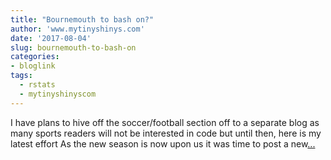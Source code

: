 ```yaml
---
title: "Bournemouth to bash on?"
author: 'www.mytinyshinys.com'
date: '2017-08-04'
slug: bournemouth-to-bash-on
categories:
- bloglink
tags:
  - rstats
  - mytinyshinyscom
---
```


I have plans to hive off the soccer/football section off to a separate blog as many sports readers will not be interested in code but until then, here is my latest effort As the new season is now upon us it was time to post a new[... <i class="fas fa-external-link-alt"></i>](https://www.mytinyshinys.com/2017/08/04/socceriimprovers/)

